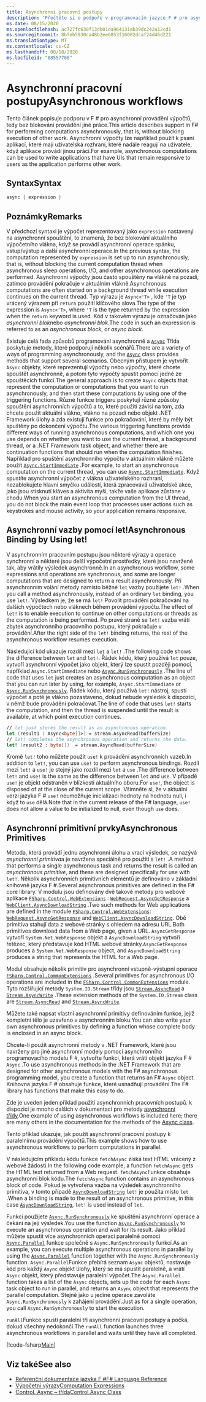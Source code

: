 ```yaml
---
title: Asynchronní pracovní postupy
description: 'Přečtěte si o podpoře v programovacím jazyce F # pro asynchronní provádění výpočtů, které se spouštějí bez blokování provádění jiné práce.'
ms.date: 08/15/2020
ms.openlocfilehash: ac727fc630f13db01da964131ab39dc242a12cd1
ms.sourcegitcommit: 8bfeb5930ca48b2ee6053f16082dcaf24d46d221
ms.translationtype: MT
ms.contentlocale: cs-CZ
ms.lasthandoff: 08/18/2020
ms.locfileid: "88557708"
---
```

# <a name="asynchronous-workflows"></a><span data-ttu-id="0eba9-103">Asynchronní pracovní postupy</span><span class="sxs-lookup"><span data-stu-id="0eba9-103">Asynchronous workflows</span></span>

<span data-ttu-id="0eba9-104">Tento článek popisuje podporu v F # pro asynchronní provádění výpočtů, tedy bez blokování provádění jiné práce.</span><span class="sxs-lookup"><span data-stu-id="0eba9-104">This article describes support in F# for performing computations asynchronously, that is, without blocking execution of other work.</span></span> <span data-ttu-id="0eba9-105">Asynchronní výpočty lze například použít k psaní aplikací, které mají uživatelská rozhraní, které nadále reagují na uživatele, když aplikace provádí jinou práci.</span><span class="sxs-lookup"><span data-stu-id="0eba9-105">For example, asynchronous computations can be used to write applications that have UIs that remain responsive to users as the application performs other work.</span></span>

## <a name="syntax"></a><span data-ttu-id="0eba9-106">Syntax</span><span class="sxs-lookup"><span data-stu-id="0eba9-106">Syntax</span></span>

```fsharp
async { expression }
```

## <a name="remarks"></a><span data-ttu-id="0eba9-107">Poznámky</span><span class="sxs-lookup"><span data-stu-id="0eba9-107">Remarks</span></span>

<span data-ttu-id="0eba9-108">V předchozí syntaxi je výpočet reprezentovaný jako `expression` nastavený na asynchronní spouštění, to znamená, že bez blokování aktuálního výpočetního vlákna, když se provádí asynchronní operace spánku, vstup/výstup a další asynchronní operace.</span><span class="sxs-lookup"><span data-stu-id="0eba9-108">In the previous syntax, the computation represented by `expression` is set up to run asynchronously, that is, without blocking the current computation thread when asynchronous sleep operations, I/O, and other asynchronous operations are performed.</span></span> <span data-ttu-id="0eba9-109">Asynchronní výpočty jsou často spouštěny na vlákně na pozadí, zatímco provádění pokračuje v aktuálním vlákně.</span><span class="sxs-lookup"><span data-stu-id="0eba9-109">Asynchronous computations are often started on a background thread while execution continues on the current thread.</span></span> <span data-ttu-id="0eba9-110">Typ výrazu je `Async<'T>` , kde `'T` je typ vrácený výrazem při `return` použití klíčového slova.</span><span class="sxs-lookup"><span data-stu-id="0eba9-110">The type of the expression is `Async<'T>`, where `'T` is the type returned by the expression when the `return` keyword is used.</span></span> <span data-ttu-id="0eba9-111">Kód v takovém výrazu je označován jako *asynchronní blok*nebo *asynchronní blok*.</span><span class="sxs-lookup"><span data-stu-id="0eba9-111">The code in such an expression is referred to as an *asynchronous block*, or *async block*.</span></span>

<span data-ttu-id="0eba9-112">Existuje celá řada způsobů programování asynchronně a [`Async`](https://fsharp.github.io/fsharp-core-docs/reference/fsharp-control-fsharpasync.html) Třída poskytuje metody, které podporují několik scénářů.</span><span class="sxs-lookup"><span data-stu-id="0eba9-112">There are a variety of ways of programming asynchronously, and the [`Async`](https://fsharp.github.io/fsharp-core-docs/reference/fsharp-control-fsharpasync.html) class provides methods that support several scenarios.</span></span> <span data-ttu-id="0eba9-113">Obecným přístupem je vytvořit `Async` objekty, které reprezentují výpočty nebo výpočty, které chcete spouštět asynchronně, a potom tyto výpočty spustit pomocí jedné ze spouštěcích funkcí.</span><span class="sxs-lookup"><span data-stu-id="0eba9-113">The general approach is to create `Async` objects that represent the computation or computations that you want to run asynchronously, and then start these computations by using one of the triggering functions.</span></span> <span data-ttu-id="0eba9-114">Různé funkce triggeru poskytují různé způsoby spouštění asynchronních výpočtů a to, které použití závisí na tom, zda chcete použít aktuální vlákno, vlákno na pozadí nebo objekt .NET Framework úlohy a zda existují funkce pro pokračování, které by měly být spuštěny po dokončení výpočtu.</span><span class="sxs-lookup"><span data-stu-id="0eba9-114">The various triggering functions provide different ways of running asynchronous computations, and which one you use depends on whether you want to use the current thread, a background thread, or a .NET Framework task object, and whether there are continuation functions that should run when the computation finishes.</span></span> <span data-ttu-id="0eba9-115">Například pro spuštění asynchronního výpočtu v aktuálním vlákně můžete použít [`Async.StartImmediate`](https://fsharp.github.io/fsharp-core-docs/reference/fsharp-control-fsharpasync.html#StartImmediate) .</span><span class="sxs-lookup"><span data-stu-id="0eba9-115">For example, to start an asynchronous computation on the current thread, you can use [`Async.StartImmediate`](https://fsharp.github.io/fsharp-core-docs/reference/fsharp-control-fsharpasync.html#StartImmediate).</span></span> <span data-ttu-id="0eba9-116">Když spustíte asynchronní výpočet z vlákna uživatelského rozhraní, nezablokujete hlavní smyčku událostí, která zpracovává uživatelské akce, jako jsou stisknutí kláves a aktivita myši, takže vaše aplikace zůstane v chodu.</span><span class="sxs-lookup"><span data-stu-id="0eba9-116">When you start an asynchronous computation from the UI thread, you do not block the main event loop that processes user actions such as keystrokes and mouse activity, so your application remains responsive.</span></span>

## <a name="asynchronous-binding-by-using-let"></a><span data-ttu-id="0eba9-117">Asynchronní vazby pomocí let!</span><span class="sxs-lookup"><span data-stu-id="0eba9-117">Asynchronous Binding by Using let!</span></span>

<span data-ttu-id="0eba9-118">V asynchronním pracovním postupu jsou některé výrazy a operace synchronní a některé jsou delší výpočetní prostředky, které jsou navržené tak, aby vrátily výsledek asynchronně.</span><span class="sxs-lookup"><span data-stu-id="0eba9-118">In an asynchronous workflow, some expressions and operations are synchronous, and some are longer computations that are designed to return a result asynchronously.</span></span> <span data-ttu-id="0eba9-119">Při asynchronním volání metody namísto běžné `let` vazby použijete `let!` .</span><span class="sxs-lookup"><span data-stu-id="0eba9-119">When you call a method asynchronously, instead of an ordinary `let` binding, you use `let!`.</span></span> <span data-ttu-id="0eba9-120">Výsledkem je, že se má `let!` Povolit provádění pokračování na dalších výpočtech nebo vláknech během provádění výpočtu.</span><span class="sxs-lookup"><span data-stu-id="0eba9-120">The effect of `let!` is to enable execution to continue on other computations or threads as the computation is being performed.</span></span> <span data-ttu-id="0eba9-121">Po pravé straně se `let!` vazba vrátí zbytek asynchronního pracovního postupu, který pokračuje v provádění.</span><span class="sxs-lookup"><span data-stu-id="0eba9-121">After the right side of the `let!` binding returns, the rest of the asynchronous workflow resumes execution.</span></span>

<span data-ttu-id="0eba9-122">Následující kód ukazuje rozdíl mezi `let` a `let!` .</span><span class="sxs-lookup"><span data-stu-id="0eba9-122">The following code shows the difference between `let` and `let!`.</span></span> <span data-ttu-id="0eba9-123">Řádek kódu, který používá `let` pouze, vytvoří asynchronní výpočet jako objekt, který lze spustit později pomocí, například `Async.StartImmediate` nebo [`Async.RunSynchronously`](https://fsharp.github.io/fsharp-core-docs/reference/fsharp-control-fsharpasync.html#RunSynchronously) .</span><span class="sxs-lookup"><span data-stu-id="0eba9-123">The line of code that uses `let` just creates an asynchronous computation as an object that you can run later by using, for example, `Async.StartImmediate` or [`Async.RunSynchronously`](https://fsharp.github.io/fsharp-core-docs/reference/fsharp-control-fsharpasync.html#RunSynchronously).</span></span> <span data-ttu-id="0eba9-124">Řádek kódu, který používá `let!` nástroj, spustí výpočet a poté je vlákno pozastaveno, dokud nebude výsledek k dispozici, v němž bude provádění pokračovat.</span><span class="sxs-lookup"><span data-stu-id="0eba9-124">The line of code that uses `let!` starts the computation, and then the thread is suspended until the result is available, at which point execution continues.</span></span>

```fsharp
// let just stores the result as an asynchronous operation.
let (result1 : Async<byte[]>) = stream.AsyncRead(bufferSize)
// let! completes the asynchronous operation and returns the data.
let! (result2 : byte[])  = stream.AsyncRead(bufferSize)
```

<span data-ttu-id="0eba9-125">Kromě `let!` toho můžete použít `use!` k provádění asynchronních vazeb.</span><span class="sxs-lookup"><span data-stu-id="0eba9-125">In addition to `let!`, you can use `use!` to perform asynchronous bindings.</span></span> <span data-ttu-id="0eba9-126">Rozdíl mezi `let!` a `use!` je stejný jako rozdíl mezi `let` a `use` .</span><span class="sxs-lookup"><span data-stu-id="0eba9-126">The difference between `let!` and `use!` is the same as the difference between `let` and `use`.</span></span> <span data-ttu-id="0eba9-127">V případě `use!` je objekt odstraněn v blízkosti aktuálního oboru.</span><span class="sxs-lookup"><span data-stu-id="0eba9-127">For `use!`, the object is disposed of at the close of the current scope.</span></span> <span data-ttu-id="0eba9-128">Všimněte si, že v aktuální verzi jazyka F # `use!` neumožňuje inicializaci hodnoty na hodnotu null, i když to `use` dělá.</span><span class="sxs-lookup"><span data-stu-id="0eba9-128">Note that in the current release of the F# language, `use!` does not allow a value to be initialized to null, even though `use` does.</span></span>

## <a name="asynchronous-primitives"></a><span data-ttu-id="0eba9-129">Asynchronní primitivní prvky</span><span class="sxs-lookup"><span data-stu-id="0eba9-129">Asynchronous Primitives</span></span>

<span data-ttu-id="0eba9-130">Metoda, která provádí jednu asynchronní úlohu a vrací výsledek, se nazývá *asynchronní primitiva*a je navržena speciálně pro použití s `let!` .</span><span class="sxs-lookup"><span data-stu-id="0eba9-130">A method that performs a single asynchronous task and returns the result is called an *asynchronous primitive*, and these are designed specifically for use with `let!`.</span></span> <span data-ttu-id="0eba9-131">Několik asynchronních primitivních elementů je definováno v základní knihovně jazyka F #.</span><span class="sxs-lookup"><span data-stu-id="0eba9-131">Several asynchronous primitives are defined in the F# core library.</span></span> <span data-ttu-id="0eba9-132">V modulu jsou definovány dvě takové metody pro webové aplikace [`FSharp.Control.WebExtensions`](https://fsharp.github.io/fsharp-core-docs/reference/fsharp-control-webextensions.html) : [`WebRequest.AsyncGetResponse`](https://fsharp.github.io/fsharp-core-docs/reference/fsharp-control-webextensions.html#AsyncGetResponse) a [`WebClient.AsyncDownloadString`](https://fsharp.github.io/fsharp-core-docs/reference/fsharp-control-webextensions.html#AsyncDownloadString) .</span><span class="sxs-lookup"><span data-stu-id="0eba9-132">Two such methods for Web applications are defined in the module [`FSharp.Control.WebExtensions`](https://fsharp.github.io/fsharp-core-docs/reference/fsharp-control-webextensions.html): [`WebRequest.AsyncGetResponse`](https://fsharp.github.io/fsharp-core-docs/reference/fsharp-control-webextensions.html#AsyncGetResponse) and [`WebClient.AsyncDownloadString`](https://fsharp.github.io/fsharp-core-docs/reference/fsharp-control-webextensions.html#AsyncDownloadString).</span></span> <span data-ttu-id="0eba9-133">Obě primitiva stahují data z webové stránky s ohledem na adresu URL.</span><span class="sxs-lookup"><span data-stu-id="0eba9-133">Both primitives download data from a Web page, given a URL.</span></span> <span data-ttu-id="0eba9-134">`AsyncGetResponse` vytvoří `System.Net.WebResponse` objekt a `AsyncDownloadString` vytvoří řetězec, který představuje kód HTML webové stránky.</span><span class="sxs-lookup"><span data-stu-id="0eba9-134">`AsyncGetResponse` produces a `System.Net.WebResponse` object, and `AsyncDownloadString` produces a string that represents the HTML for a Web page.</span></span>

<span data-ttu-id="0eba9-135">Modul obsahuje několik primitiv pro asynchronní vstupně-výstupní operace [`FSharp.Control.CommonExtensions`](https://fsharp.github.io/fsharp-core-docs/reference/fsharp-control-commonextensions.html) .</span><span class="sxs-lookup"><span data-stu-id="0eba9-135">Several primitives for asynchronous I/O operations are included in the [`FSharp.Control.CommonExtensions`](https://fsharp.github.io/fsharp-core-docs/reference/fsharp-control-commonextensions.html) module.</span></span> <span data-ttu-id="0eba9-136">Tyto rozšiřující metody `System.IO.Stream` třídy jsou [`Stream.AsyncRead`](https://fsharp.github.io/fsharp-core-docs/reference/fsharp-control-commonextensions.html#AsyncRead) a [`Stream.AsyncWrite`](hhttps://fsharp.github.io/fsharp-core-docs/reference/fsharp-control-commonextensions.html#AsyncWrite) .</span><span class="sxs-lookup"><span data-stu-id="0eba9-136">These extension methods of the `System.IO.Stream` class are [`Stream.AsyncRead`](https://fsharp.github.io/fsharp-core-docs/reference/fsharp-control-commonextensions.html#AsyncRead) and [`Stream.AsyncWrite`](hhttps://fsharp.github.io/fsharp-core-docs/reference/fsharp-control-commonextensions.html#AsyncWrite).</span></span>

<span data-ttu-id="0eba9-137">Můžete také napsat vlastní asynchronní primitivy definováním funkce, jejíž kompletní tělo je uzavřeno v asynchronním bloku.</span><span class="sxs-lookup"><span data-stu-id="0eba9-137">You can also write your own asynchronous primitives by defining a function whose complete body is enclosed in an async block.</span></span>

<span data-ttu-id="0eba9-138">Chcete-li použít asynchronní metody v .NET Framework, které jsou navrženy pro jiné asynchronní modely pomocí asynchronního programovacího modelu F #, vytvořte funkci, která vrátí objekt jazyka F # `Async` .</span><span class="sxs-lookup"><span data-stu-id="0eba9-138">To use asynchronous methods in the .NET Framework that are designed for other asynchronous models with the F# asynchronous programming model, you create a function that returns an F# `Async` object.</span></span> <span data-ttu-id="0eba9-139">Knihovna jazyka F # obsahuje funkce, které usnadňují provádění.</span><span class="sxs-lookup"><span data-stu-id="0eba9-139">The F# library has functions that make this easy to do.</span></span>

<span data-ttu-id="0eba9-140">Zde je uveden jeden příklad použití asynchronních pracovních postupů. k dispozici je mnoho dalších v dokumentaci pro metody [asynchronní třídy](https://fsharp.github.io/fsharp-core-docs/reference/fsharp-control-fsharpasync.html).</span><span class="sxs-lookup"><span data-stu-id="0eba9-140">One example of using asynchronous workflows is included here; there are many others in the documentation for the methods of the [Async class](https://fsharp.github.io/fsharp-core-docs/reference/fsharp-control-fsharpasync.html).</span></span>

<span data-ttu-id="0eba9-141">Tento příklad ukazuje, jak použít asynchronní pracovní postupy k paralelnímu provádění výpočtů.</span><span class="sxs-lookup"><span data-stu-id="0eba9-141">This example shows how to use asynchronous workflows to perform computations in parallel.</span></span>

<span data-ttu-id="0eba9-142">V následujícím příkladu kódu funkce `fetchAsync` získá text HTML vrácený z webové žádosti.</span><span class="sxs-lookup"><span data-stu-id="0eba9-142">In the following code example, a function `fetchAsync` gets the HTML text returned from a Web request.</span></span> <span data-ttu-id="0eba9-143">`fetchAsync`Funkce obsahuje asynchronní blok kódu.</span><span class="sxs-lookup"><span data-stu-id="0eba9-143">The `fetchAsync` function contains an asynchronous block of code.</span></span> <span data-ttu-id="0eba9-144">Pokud je vytvořena vazba na výsledek asynchronního primitiva, v tomto případě [`AsyncDownloadString`](https://fsharp.github.io/fsharp-core-docs/reference/fsharp-control-webextensions.html#AsyncDownloadString) `let!` je použita místo `let` .</span><span class="sxs-lookup"><span data-stu-id="0eba9-144">When a binding is made to the result of an asynchronous primitive, in this case [`AsyncDownloadString`](https://fsharp.github.io/fsharp-core-docs/reference/fsharp-control-webextensions.html#AsyncDownloadString), `let!` is used instead of `let`.</span></span>

<span data-ttu-id="0eba9-145">Funkci použijete [`Async.RunSynchronously`](https://fsharp.github.io/fsharp-core-docs/reference/fsharp-control-fsharpasync.html#RunSynchronously) ke spuštění asynchronní operace a čekání na její výsledek.</span><span class="sxs-lookup"><span data-stu-id="0eba9-145">You use the function [`Async.RunSynchronously`](https://fsharp.github.io/fsharp-core-docs/reference/fsharp-control-fsharpasync.html#RunSynchronously) to execute an asynchronous operation and wait for its result.</span></span> <span data-ttu-id="0eba9-146">Jako příklad můžete spustit více asynchronních operací paralelně pomocí [`Async.Parallel`](https://fsharp.github.io/fsharp-core-docs/reference/fsharp-control-fsharpasync.html#Parallel) funkce společně s `Async.RunSynchronously` funkcí.</span><span class="sxs-lookup"><span data-stu-id="0eba9-146">As an example, you can execute multiple asynchronous operations in parallel by using the [`Async.Parallel`](https://fsharp.github.io/fsharp-core-docs/reference/fsharp-control-fsharpasync.html#Parallel) function together with the `Async.RunSynchronously` function.</span></span> <span data-ttu-id="0eba9-147">`Async.Parallel`Funkce přebírá seznam `Async` objektů, nastavuje kód pro každý `Async` objekt úlohy, který se má spustit paralelně, a vrátí `Async` objekt, který představuje paralelní výpočet.</span><span class="sxs-lookup"><span data-stu-id="0eba9-147">The `Async.Parallel` function takes a list of the `Async` objects, sets up the code for each `Async` task object to run in parallel, and returns an `Async` object that represents the parallel computation.</span></span> <span data-ttu-id="0eba9-148">Stejně jako u jediné operace zavoláte `Async.RunSynchronously` k zahájení provádění.</span><span class="sxs-lookup"><span data-stu-id="0eba9-148">Just as for a single operation, you call `Async.RunSynchronously` to start the execution.</span></span>

<span data-ttu-id="0eba9-149">`runAll`Funkce spustí paralelní tři asynchronní pracovní postupy a počká, dokud všechny nedokončí.</span><span class="sxs-lookup"><span data-stu-id="0eba9-149">The `runAll` function launches three asynchronous workflows in parallel and waits until they have all completed.</span></span>

[!code-fsharp[Main](~/samples/snippets/fsharp/lang-ref-2/snippet8003.fs)]

## <a name="see-also"></a><span data-ttu-id="0eba9-150">Viz také</span><span class="sxs-lookup"><span data-stu-id="0eba9-150">See also</span></span>

- [<span data-ttu-id="0eba9-151">Referenční dokumentace jazyka F #</span><span class="sxs-lookup"><span data-stu-id="0eba9-151">F# Language Reference</span></span>](index.md)
- [<span data-ttu-id="0eba9-152">Výpočetní výrazy</span><span class="sxs-lookup"><span data-stu-id="0eba9-152">Computation Expressions</span></span>](computation-expressions.md)
- [<span data-ttu-id="0eba9-153">Control. Async – třída</span><span class="sxs-lookup"><span data-stu-id="0eba9-153">Control.Async Class</span></span>](https://msdn.microsoft.com/visualfsharpdocs/conceptual/control.async-class-%5bfsharp%5d)
